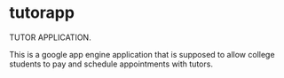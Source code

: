 # tutorapp

TUTOR APPLICATION.

This is a google app engine application that is supposed to allow college students to pay and schedule appointments with tutors.
